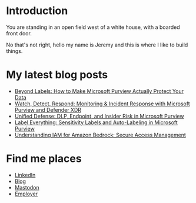 # Introduction
You are standing in an open field west of a white house, with a boarded front door. 

No that's not right, hello my name is Jeremy and this is where I like to build things.

# My latest blog posts
<!-- BLOG-POST-LIST:START -->
- [Beyond Labels: How to Make Microsoft Purview Actually Protect Your Data](https://blog.heliobright.io/2025/05/01/beyond-labels/?utm_source=rss&utm_medium=rss&utm_campaign=beyond-labels)
- [Watch, Detect, Respond: Monitoring &amp; Incident Response with Microsoft Purview and Defender XDR](https://blog.heliobright.io/2025/04/03/microsoft-purview-xdr/?utm_source=rss&utm_medium=rss&utm_campaign=microsoft-purview-xdr)
- [Unified Defense: DLP, Endpoint, and Insider Risk in Microsoft Purview](https://blog.heliobright.io/2025/04/02/microsoft-purview-unified-defense/?utm_source=rss&utm_medium=rss&utm_campaign=microsoft-purview-unified-defense)
- [Label Everything: Sensitivity Labels and Auto-Labeling in Microsoft Purview](https://blog.heliobright.io/2025/04/01/microsoft-purview-labels/?utm_source=rss&utm_medium=rss&utm_campaign=microsoft-purview-labels)
- [Understanding IAM for Amazon Bedrock: Secure Access Management](https://blog.heliobright.io/2025/03/21/securing-amazon-bedrock-iam/?utm_source=rss&utm_medium=rss&utm_campaign=securing-amazon-bedrock-iam)
<!-- BLOG-POST-LIST:END -->

# Find me places
* [LinkedIn](https://www.linkedin.com/in/jsredmond/)
* [Blog](https://blog.heliobright.io/)
* [Mastodon](https://infosec.exchange/@jredmond)
* [Employer](https://heliobright.io/)
